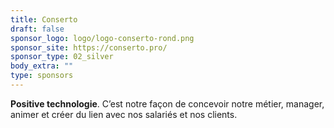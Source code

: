 ```yaml
---
title: Conserto
draft: false
sponsor_logo: logo/logo-conserto-rond.png
sponsor_site: https://conserto.pro/
sponsor_type: 02_silver
body_extra: ""
type: sponsors
---
```

**Positive technologie**. C’est notre façon de concevoir notre métier, manager, animer et créer du lien avec nos salariés et nos clients.